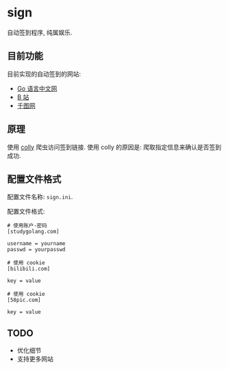 # sign

自动签到程序, 纯属娱乐.

## 目前功能

目前实现的自动签到的网站:

- [Go 语言中文网](https://studygolang.com/)
- [B 站](https://www.bilibili.com/)
- [千图网](https://www.58pic.com/)

## 原理

使用 [colly](https://github.com/gocolly/colly) 爬虫访问签到链接. 使用 colly 的原因是: 爬取指定信息来确认是否签到成功.

## 配置文件格式

配置文件名称: `sign.ini`.

配置文件格式:

```
# 使用账户-密码
[studygolang.com]

username = yourname
passwd = yourpasswd

# 使用 cookie
[bilibili.com]

key = value

# 使用 cookie
[58pic.com]

key = value
```

## TODO

- 优化细节
- 支持更多网站
